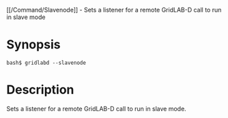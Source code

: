 [[/Command/Slavenode]] -  Sets a listener for a remote GridLAB-D call to run in slave mode

# Synopsis
~~~
bash$ gridlabd --slavenode                                             
~~~

# Description

 Sets a listener for a remote GridLAB-D call to run in slave mode.

